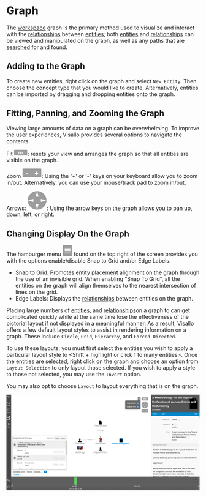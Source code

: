 # Graph

The [workspace](workspaces.md) graph is the primary method used to visualize and interact with the [relationships](edges.md)
between [entities](vertices.md); both [entities](vertices.md) and [relationships](edges.md) can be viewed and manipulated
 on the graph, as well as any paths that are [searched](search.md) for and found.


## Adding to the Graph
To create new entities, right click on the graph and select `New Entity`. Then choose the concept type
that you would like to create. Alternatively, entities can be imported by dragging and dropping entities onto the graph.


## Fitting, Panning, and Zooming the Graph
Viewing large amounts of data on a graph can be overwhelming. To improve the user experiences, Visallo
provides several options to navigate the contents.


Fit <img src = images/fit.png width="35">:  resets your view and arranges the graph so that all entities are
visible on the graph.

Zoom <img src = images/zoom.png width="50">: Using the '+' or '-' keys on your keyboard allow you to zoom in/out.
 Alternatively, you can use your mouse/track pad to zoom in/out.

Arrows: <img src = images/pan-arrows.png width="50">: Using the arrow keys on the graph allows you to
pan up, down, left, or right.

## Changing Display On the Graph
The hamburger menu <img src = images/hamburger-menu.png width="25"> found on the top right of the screen
provides you with the options enable/disable Snap to Grid and/or Edge Labels.
  - Snap to Grid: Promotes entity placement alignment on the graph through the use of an invisible
  grid. When enabling “Snap To Grid”, all the entities on the graph will align themselves to the nearest intersection of lines on the grid.
  - Edge Labels: Displays the [relationships](edges.md) between entities on the graph.

Placing large numbers of [entities](vertices.md), and [relationships](edges.md)on a graph to can get complicated quickly
while at the same time lose the effectiveness of the pictorial layout if not displayed in a meaningful manner.  As a result,
Visallo offers a few default layout styles to assist in rendering information on a graph.  These include  `Circle`, `Grid`,
`Hierarchy`, and `Forced Directed`.

To use these layouts, you must first select the entities you wish to apply a particular layout style to
<Shift + highlight or click 1 to many entities>.  Once the entities are selected, right click on the graph and choose
an option from `Layout Selection` to only layout those selected. If you wish to apply a style to those not selected, you
may use the `Invert` option.

You may also opt to choose `Layout` to layout everything that is on the graph.


<img src = images/full-graph.png width="600">

<!--
TODO:
- control
- operations
    - connect
    - find path
    - search/add related
    - and more
-->
